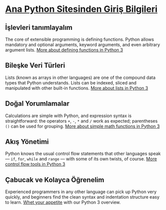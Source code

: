 [Ana Python Sitesinden Giriş Bilgileri](https://www.python.org/)
==
İşlevleri tanımlayalım
--
The core of extensible programming is defining functions. Python allows mandatory and optional arguments, keyword arguments, and even arbitrary argument lists. [More about defining functions in Python 3](https://docs.python.org/3/tutorial/controlflow.html#defining-functions)

Bileşke Veri Türleri
--
Lists (known as arrays in other languages) are one of the compound data types that Python understands. Lists can be indexed, sliced and manipulated with other built-in functions. [More about lists in Python 3](https://docs.python.org/3/tutorial/introduction.html#lists)

Doğal Yorumlamalar
--
Calculations are simple with Python, and expression syntax is straightforward: the operators `+`, `-`, `*` and `/` work as expected; parentheses `()` can be used for grouping. [More about simple math functions in Python 3](http://docs.python.org/3/tutorial/introduction.html#using-python-as-a-calculator)

Akış Yönetimi
--
Python knows the usual control flow statements that other languages speak — `if`, `for`, `while` and `range` — with some of its own twists, of course. [More control flow tools in Python 3](https://docs.python.org/3/tutorial/controlflow.html)

Çabucak ve Kolayca Öğrenelim
--
Experienced programmers in any other language can pick up Python very quickly, and beginners find the clean syntax and indentation structure easy to learn. [Whet your appetite](https://docs.python.org/3/tutorial/) with our Python 3 overview.

